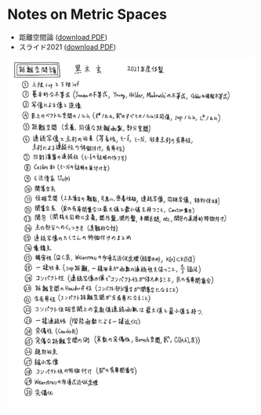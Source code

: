 # Notes on Metric Spaces

* 距離空間論 ([download PDF](https://github.com/genkuroki/MetricSpaces/raw/main/MetricSpaces.pdf))
* スライド2021 ([download PDF](https://github.com/genkuroki/MetricSpaces/raw/main/MetricSpaces_Slide2021.pdf))

![距離空間目次](MetricSpaces.jpeg)
